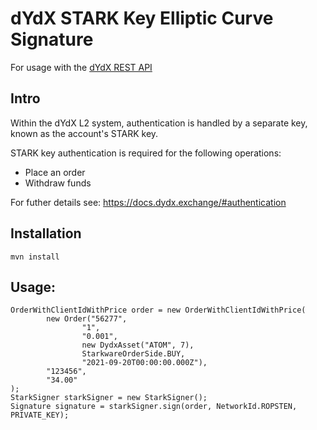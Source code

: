 # dYdX STARK Key Elliptic Curve Signature

For usage with the [dYdX REST API](https://docs.dydx.exchange/)

## Intro

Within the dYdX L2 system, authentication is handled by a separate key, known as the account's STARK key.

STARK key authentication is required for the following operations:

* Place an order
* Withdraw funds

For futher details see:
https://docs.dydx.exchange/#authentication

## Installation

```
mvn install
```

## Usage:

```
OrderWithClientIdWithPrice order = new OrderWithClientIdWithPrice(
        new Order("56277",
                "1",
                "0.001",
                new DydxAsset("ATOM", 7),
                StarkwareOrderSide.BUY,
                "2021-09-20T00:00:00.000Z"),
        "123456",
        "34.00"
);
StarkSigner starkSigner = new StarkSigner();
Signature signature = starkSigner.sign(order, NetworkId.ROPSTEN, PRIVATE_KEY);
```
